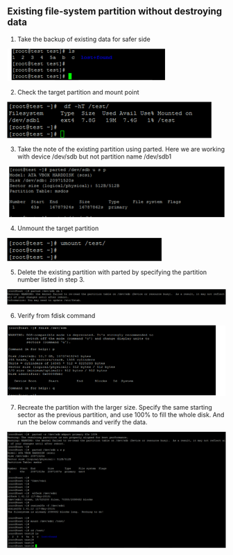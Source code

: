 ## Existing file-system partition without destroying data

1)	Take the backup of existing data for safer side

![1.png](1.png?raw=true "Title")

2)	Check the target partition and mount point 

![2.png](2.png?raw=true "Title")

3) Take the note of the existing partition using parted. Here we are working with device /dev/sdb but  not partition name /dev/sdb1

![3.png](3.png?raw=true "Title")

4)	Unmount the target partition

![4.png](4.png?raw=true "Title")

5)	Delete the existing partition with parted by specifying the partition number listed in step 3.

![5.png](5.png?raw=true "Title")

6)	Verify from fdisk command

![6.png](6.png?raw=true "Title")

7)	Recreate the partition with the larger size. Specify the same starting sector as the previous partition, and use 100% to fill the whole disk. And run the below commands and verify the data.

![7.png](7.png?raw=true "Title")
